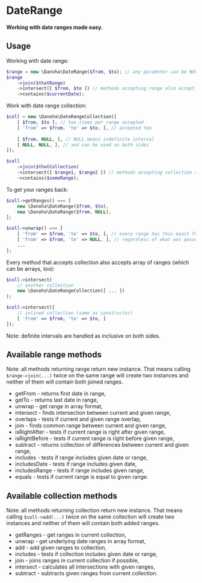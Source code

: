# DateRange

__Working with date ranges made easy.__

## Usage

Working with date range:

```php
$range = new \Danoha\DateRange($from, $to); // any parameter can be NULL
$range
    ->join($thatRange)
    ->intersect([ $from, $to ]) // methods accepting range also accept array
    ->contains($currentDate);
```

Work with date range collection:

```php
$coll = new \Danoha\DateRangeCollection([
    [ $from, $to ], // two items per range accepted
    [ 'from' => $from, 'to' => $to, ], // accepted too
    
    [ $from, NULL, ], // NULL means indefinite interval
    [ NULL, NULL, ], // and can be used on both sides
]);

$coll
    ->join($thatCollection)
    ->intersect([ $range1, $range2 ]) // methods accepting collection also accept array
    ->contains($someRange);
```

To get your ranges back:

```php
$coll->getRanges() === [
    new \Danoha\DateRange($from, $to),
    new \Danoha\DateRange($from, NULL),
];

$coll->unwrap() === [
    [ 'from' => $from, 'to' => $to, ], // every range has this exact format
    [ 'from' => $from, 'to' => NULL, ], // regardless of what was passed to constructor
    ...
];
```

Every method that accepts collection also accepts
array of ranges (which can be arrays, too):

```php
$coll->intersect(
    // another collection
    new \Danoha\DateRangeCollection([ ... ])
);

$coll->intersect([
    // inlined collection (same as constructor)
    [ 'from' => $from, 'to' => $to, ]
]);
```

Note: definite intervals are handled as inclusive on both sides.

## Available range methods

Note: all methods returning range return new instance.
That means calling `$range->join(...)` twice on the same
range will create two instances and neither of them will
contain both joined ranges.

- getFrom - returns first date in range,
- getTo - returns last date in range,
- unwrap - get range in array format,
- intersect - finds intersection between current and given range,
- overlaps - tests if current and given range overlap,
- join - finds common range between current and given range,
- isRightAfter - tests if current range is right after given range,
- isRightBefore - tests if current range is right before given range,
- subtract - returns collection of differences between current and given range,
- includes - tests if range includes given date or range,
- includesDate - tests if range includes given date,
- includesRange - tests if range includes given range,
- equals - tests if current range is equal to given range.

## Available collection methods

Note: all methods returning collection return new instance.
That means calling `$coll->add(...)` twice on the same
collection will create two instances and neither of them will
contain both added ranges.

- getRanges - get ranges in current collection,
- unwrap - get underlying date ranges in array format,
- add - add given ranges to collection,
- includes - tests if collection includes given date or range,
- join - joins ranges in current collection if possible,
- intersect - calculates all intersections with given ranges,
- subtract - subtracts given ranges from current collection.